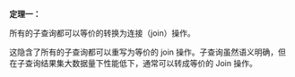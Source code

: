 **定理一：**

所有的子查询都可以等价的转换为连接（join）操作。

这隐含了所有的子查询都可以重写为等价的 join 操作。子查询虽然语义明确，但在子查询结果集大数据量下性能低下，通常可以转成等价的 Join 操作。









